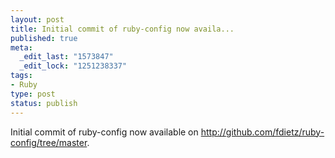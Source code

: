 ```yaml
--- 
layout: post
title: Initial commit of ruby-config now availa...
published: true
meta: 
  _edit_last: "1573847"
  _edit_lock: "1251238337"
tags: 
- Ruby
type: post
status: publish
---
```

Initial commit of ruby-config now available on http://github.com/fdietz/ruby-config/tree/master.
